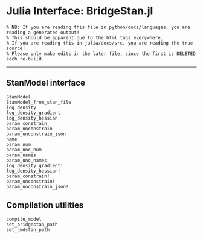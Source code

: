 # Julia Interface: BridgeStan.jl

```@raw html
% NB: If you are reading this file in python/docs/languages, you are reading a generated output!
% This should be apparent due to the html tags everywhere.
% If you are reading this in julia/docs/src, you are reading the true source!
% Please only make edits in the later file, since the first is DELETED each re-build.
```

---

## StanModel interface

```@docs
StanModel
StanModel_from_stan_file
log_density
log_density_gradient
log_density_hessian
param_constrain
param_unconstrain
param_unconstrain_json
name
param_num
param_unc_num
param_names
param_unc_names
log_density_gradient!
log_density_hessian!
param_constrain!
param_unconstrain!
param_unconstrain_json!
```

## Compilation utilities
```@docs
compile_model
set_bridgestan_path
set_cmdstan_path
```
